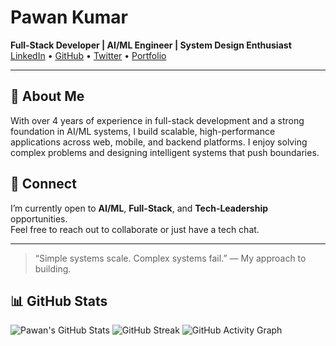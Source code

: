 # Pawan Kumar

**Full-Stack Developer | AI/ML Engineer | System Design Enthusiast**  
[LinkedIn](https://linkedin.com/in/pawan-software-developer) • [GitHub](https://github.com/jackpkn) • [Twitter](https://twitter.com/PknJack86893) • [Portfolio](https://pawan-zulip.vercel.app/)

---

## 🧠 About Me

With over 4 years of experience in full-stack development and a strong foundation in AI/ML systems, I build scalable, high-performance applications across web, mobile, and backend platforms. I enjoy solving complex problems and designing intelligent systems that push boundaries.

## 🤝 Connect

I’m currently open to **AI/ML**, **Full-Stack**, and **Tech-Leadership** opportunities.  
Feel free to reach out to collaborate or just have a tech chat.

---

> “Simple systems scale. Complex systems fail.” — My approach to building.

## 📊 GitHub Stats

![Pawan's GitHub Stats](https://github-readme-stats.vercel.app/api?username=jackpkn&show_icons=true&theme=github_dark)
![GitHub Streak](https://streak-stats.demolab.com?user=jackpkn&theme=dark&date_format=M%20j%5B%2C%20Y%5D)
![GitHub Activity Graph](https://github-readme-activity-graph.cyclic.app/graph?username=jackpkn&theme=github-compact)

